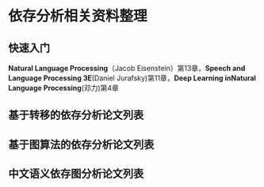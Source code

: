 # 依存分析相关资料整理
## 快速入门
**Natural Language Processing**（Jacob Eisenstein）第13章，**Speech and Language Processing 3E**(Daniel Jurafsky)第11章，**Deep Learning inNatural Language Processing**(邓力)第4章
## 基于转移的依存分析论文列表
## 基于图算法的依存分析论文列表
## 中文语义依存图分析论文列表